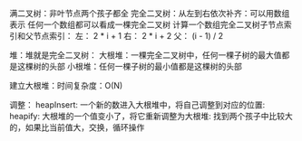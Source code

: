 满二叉树：非叶节点两个孩子都全
完全二叉树：从左到右依次补齐：可以用数组表示
任何一个数组都可以看成一棵完全二叉树
计算一个数组完全二叉树子节点索引和父节点索引：
左： 2 * i + 1
右： 2 * i + 2
父： (i - 1) / 2

堆：堆就是完全二叉树：
大根堆：一棵完全二叉树中，任何一棵子树的最大值都是这棵树的头部
小根堆：任何一棵子树的最小值都是这棵树的头部

建立大根堆：时间复杂度：O(N)

调整：
heapInsert:
一个新的数进入大根堆中，将自己调整到对应的位置:
heapify: 
大根堆的一个值变小了，将它重新调整为大根堆:
找到两个孩子中比较大的，如果比当前值大，交换，循环操作
